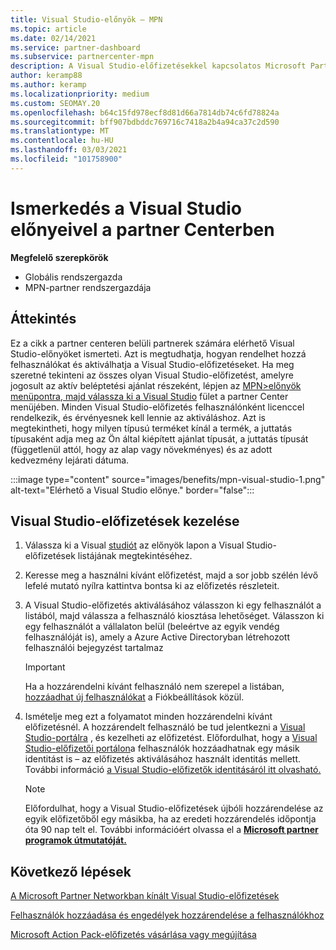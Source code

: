 ```yaml
---
title: Visual Studio-előnyök – MPN
ms.topic: article
ms.date: 02/14/2021
ms.service: partner-dashboard
ms.subservice: partnercenter-mpn
description: A Visual Studio-előfizetésekkel kapcsolatos Microsoft Partner Network (MPN) előnyeinek megismerése
author: keramp88
ms.author: keramp
ms.localizationpriority: medium
ms.custom: SEOMAY.20
ms.openlocfilehash: b64c15fd978ecf8d81d66a7814db74c6fd78824a
ms.sourcegitcommit: bff907bdbddc769716c7418a2b4a94ca37c2d590
ms.translationtype: MT
ms.contentlocale: hu-HU
ms.lasthandoff: 03/03/2021
ms.locfileid: "101758900"
---
```

# <a name="explore-the-visual-studio-benefits-area-in-partner-center"></a>Ismerkedés a Visual Studio előnyeivel a partner Centerben

**Megfelelő szerepkörök**

- Globális rendszergazda
- MPN-partner rendszergazdája

## <a name="overview"></a>Áttekintés

Ez a cikk a partner centeren belüli partnerek számára elérhető Visual Studio-előnyöket ismerteti. Azt is megtudhatja, hogyan rendelhet hozzá felhasználókat és aktiválhatja a Visual Studio-előfizetéseket. Ha meg szeretné tekinteni az összes olyan Visual Studio-előfizetést, amelyre jogosult az aktív beléptetési ajánlat részeként, lépjen az  [MPN>előnyök menüpontra, majd válassza ki a Visual Studio](https://partner.microsoft.com/dashboard/mpn/membership/benefits/visualstudio) fület a partner Center menüjében. Minden Visual Studio-előfizetés felhasználónként licenccel rendelkezik, és érvényesnek kell lennie az aktiváláshoz. Azt is megtekintheti, hogy milyen típusú terméket kínál a termék, a juttatás típusaként adja meg az Ön által kiépített ajánlat típusát, a juttatás típusát (függetlenül attól, hogy az alap vagy növekményes) és az adott kedvezmény lejárati dátuma.

:::image type="content" source="images/benefits/mpn-visual-studio-1.png" alt-text="Elérhető a Visual Studio előnye." border="false":::

## <a name="manage-visual-studio-subscriptions"></a>Visual Studio-előfizetések kezelése

1. Válassza ki a Visual [studiót](https://partner.microsoft.com/dashboard/mpn/membership/benefits/visualstudio) az előnyök lapon a Visual Studio-előfizetések listájának megtekintéséhez.

2. Keresse meg a használni kívánt előfizetést, majd a sor jobb szélén lévő lefelé mutató nyílra kattintva bontsa ki az előfizetés részleteit.

3. A Visual Studio-előfizetés aktiválásához válasszon ki egy felhasználót a listából, majd válassza a felhasználó kiosztása lehetőséget. Válasszon ki egy felhasználót a vállalaton belül (beleértve az egyik vendég felhasználóját is), amely a Azure Active Directoryban létrehozott felhasználói bejegyzést tartalmaz

   > [!IMPORTANT]
   > Ha a hozzárendelni kívánt felhasználó nem szerepel a listában, [hozzáadhat új felhasználókat](create-user-accounts-and-set-permissions.md) a Fiókbeállítások közül.

4. Ismételje meg ezt a folyamatot minden hozzárendelni kívánt előfizetésnél. A hozzárendelt felhasználó be tud jelentkezni a [Visual Studio-portálra](https://my.visualstudio.com/) , és kezelheti az előfizetést. Előfordulhat, hogy a [Visual Studio-előfizetői portálon](https://my.visualstudio.com/?wt.mc_id=o%7Emsft%7Edocs)a felhasználók hozzáadhatnak egy másik identitást is – az előfizetés aktiválásához használt identitás mellett. További információ [a Visual Studio-előfizetők identitásáról itt olvasható.](/visualstudio/subscriptions/vs-alternate-identity)

   > [!Note]
   > Előfordulhat, hogy a Visual Studio-előfizetések újbóli hozzárendelése az egyik előfizetőből egy másikba, ha az eredeti hozzárendelés időpontja óta 90 nap telt el. További információért olvassa el a **[Microsoft partner programok útmutatóját.](https://aka.ms/partner-benefits-use-guide)**

## <a name="next-steps"></a>Következő lépések

[A Microsoft Partner Networkban kínált Visual Studio-előfizetések](/visualstudio/subscriptions/program-mpn)

[Felhasználók hozzáadása és engedélyek hozzárendelése a felhasználókhoz](create-user-accounts-and-set-permissions.md)

[Microsoft Action Pack-előfizetés vásárlása vagy megújítása](mpn-get-action-pack.md)
